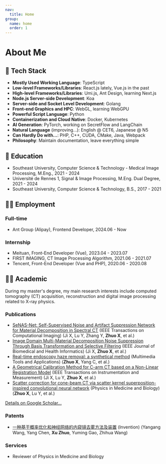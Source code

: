 ```yaml
---
nav:
  title: Home
group:
  name: home
  order: 1
---
```


# About Me

<Aboutme></Aboutme>

## 🧭 Tech Stack

- **Mostly Used Working Language**: TypeScript
- **Low-level Frameworks/Libraries**: React.js lately, Vue.js in the past
- **High-level Frameworks/Libraries**: Umi.js, Ant Design, learning Next.js
- **Node.js Server-side Development**: Koa
- **Server-side and Socket Level Development**: Golang
- **Front-end Graphics and HPC**: WebGL, learning WebGPU
- **Powerful Script Language**: Python
- **Containerization and Cloud Native**: Docker, Kubernetes
- **AI Generation**: PyTorch, working on SecretFlow and LangChain
- **Natural Language** (improving...): English @ CET6, Japanese @ N5
- **Can Hardly Do with...**: PHP, C++, CUDA, CMake, Java, Webpack
- **Philosophy**: Maintain documentation, leave everything simple

## 📖 Education

- Southeast University, Computer Science & Technology - Medical Image Processing, M.Eng., 2021 - 2024
- Université de Rennes 1, Signal & Image Processing, M.Eng. Dual Degree, 2021 - 2024
- Southeast University, Computer Science & Technology, B.S., 2017 - 2021

## 🧑‍💻 Employment

### Full-time

- Ant Group (Alipay), Frontend Developer, 2024.06 - Now

### Internship

- Meituan, Front-End Developer (Vue), 2023.04 - 2023.07
- FIRST IMAGING, CT Image Processing Algorithm, 2021.06 - 2021.07
- Tencent, Front-End Developer (Vue and PHP), 2020.06 - 2020.08

## 🧑‍🎓 Academic

During my master's degree, my main research interests include computed tomography (CT) acquisition, reconstruction and digital image processing related to X-ray physics.

### Publications

- [SeNAS-Net: Self-Supervised Noise and Artifact Suppression Network for Material Decomposition in Spectral CT](https://ieeexplore.ieee.org/abstract/document/10509795) (IEEE Transactions on Computational Imaging) (Ji X, Lu Y, Zhang Y, **Zhuo X**, et al.)
- [Image Domain Multi-Material Decomposition Noise Suppression Through Basis Transformation and Selective Filtering](https://ieeexplore.ieee.org/document/10438845) (IEEE Journal of Biomedical and Health Informatics) (Ji X, **Zhuo X**, et al.)
- [Real-time endoscopy haze removal: a synthetical method](https://link.springer.com/article/10.1007/s11042-023-16375-w) (Multimedia Tools and Applications) (**Zhuo X**, Yang C, et al.)
- [A Geometrical Calibration Method for C-arm CT based on a Non-Linear Registration Model](https://ieeexplore.ieee.org/document/10225596) (IEEE Transactions on Instrumentation and Measurement) (Ji X, Lu Y, **Zhuo X**, et al.)
- [Scatter correction for cone-beam CT via scatter kernel superposition-inspired convolutional neural network](https://iopscience.iop.org/article/10.1088/1361-6560/acbe8f) (Physics in Medicine and Biology) (**Zhuo X**, Lu Y, et al.)

[Details on Google Scholar...](https://scholar.google.com/citations?hl=en&user=nWCWwY0AAAAJ)

### Patents

- [一种基于概率优化和神经网络的内窥镜去雾方法及装置](https://xueshu.baidu.com/usercenter/paper/show?paperid=182a0mx0jf410p00c2640gv049758025&site=xueshu_se) (Invention) (Yangang Wang, Yang Chen, **Xu Zhuo**, Yuming Gao, Zhihua Wang)

### Services

- Reviewer of Physics in Medicine and Biology
